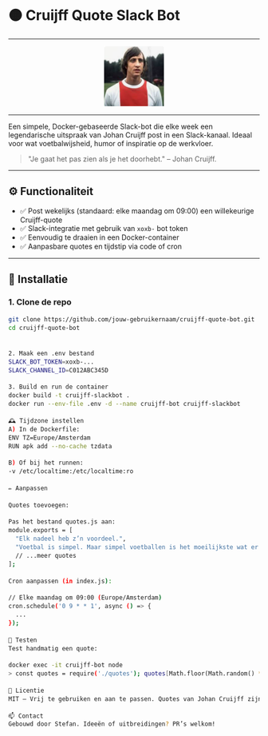 # 🟠 Cruijff Quote Slack Bot


---

<p align="center">
<img src="images/cruiff.png" alt="BTOP" width="120" height="120"/>  
</p>

---

Een simpele, Docker-gebaseerde Slack-bot die elke week een legendarische uitspraak van Johan Cruijff post in een Slack-kanaal. Ideaal voor wat voetbalwijsheid, humor of inspiratie op de werkvloer.

> "Je gaat het pas zien als je het doorhebt." – Johan Cruijff.

---

## ⚙️ Functionaliteit

- ✅ Post wekelijks (standaard: elke maandag om 09:00) een willekeurige Cruijff-quote
- ✅ Slack-integratie met gebruik van `xoxb-` bot token
- ✅ Eenvoudig te draaien in een Docker-container
- ✅ Aanpasbare quotes en tijdstip via code of cron

---

## 🚀 Installatie

### 1. Clone de repo

```bash
git clone https://github.com/jouw-gebruikernaam/cruijff-quote-bot.git
cd cruijff-quote-bot


2. Maak een .env bestand
SLACK_BOT_TOKEN=xoxb-...
SLACK_CHANNEL_ID=C012ABC345D

3. Build en run de container
docker build -t cruijff-slackbot .
docker run --env-file .env -d --name cruijff-bot cruijff-slackbot

🕰️ Tijdzone instellen
A) In de Dockerfile:
ENV TZ=Europe/Amsterdam
RUN apk add --no-cache tzdata

B) Of bij het runnen:
-v /etc/localtime:/etc/localtime:ro

✏️ Aanpassen

Quotes toevoegen:

Pas het bestand quotes.js aan:
module.exports = [
  "Elk nadeel heb z’n voordeel.",
  "Voetbal is simpel. Maar simpel voetballen is het moeilijkste wat er is.",
  // ...meer quotes
];

Cron aanpassen (in index.js):

// Elke maandag om 09:00 (Europe/Amsterdam)
cron.schedule('0 9 * * 1', async () => {
  ...
});

🧪 Testen
Test handmatig een quote:

docker exec -it cruijff-bot node
> const quotes = require('./quotes'); quotes[Math.floor(Math.random() * quotes.length)];

📄 Licentie
MIT – Vrij te gebruiken en aan te passen. Quotes van Johan Cruijff zijn cultureel erfgoed 😉.

📫 Contact
Gebouwd door Stefan. Ideeën of uitbreidingen? PR’s welkom!

